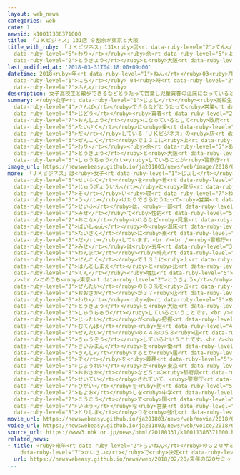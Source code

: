 ```yaml
---
layout: web_news
categories: web
cate: 1
newsid: k10011386371000
title: 「ＪＫビジネス」131店 ９割余が東京と大阪
title_with_ruby: 「ＪＫビジネス」131<ruby>店<rt data-ruby-level="2">てん</rt></ruby> ９<ruby>割<rt
  data-ruby-level="6">わり</rt></ruby><ruby>余<rt data-ruby-level="5">よ</rt></ruby>が<ruby>東京<rt
  data-ruby-level="2">とうきょう</rt></ruby>と<ruby>大阪<rt data-ruby-level="8">おおさか</rt></ruby>
last_modified_at: '2018-03-31T04:18:00+09:00'
datetime: 2018<ruby>年<rt data-ruby-level="1">ねん</rt></ruby>03<ruby>月<rt data-ruby-level="1">がつ</rt></ruby>31<ruby>日<rt
  data-ruby-level="1">にち</rt></ruby> 04<ruby>時<rt data-ruby-level="2">じ</rt></ruby>18<ruby>分<rt
  data-ruby-level="2">ふん</rt></ruby>
description: 女子高校生と散歩できるなどとうたって営業し児童買春の温床になっているとして政府が対策に乗り出している「ＪＫビジネス」の店は全国で１３１に上り、このうち９割余りが東京と大阪に集中していることが警察庁のまとめでわかりました。
summary: <ruby>女子<rt data-ruby-level="1">じょし</rt></ruby><ruby>高校生<rt data-ruby-level="2">こうこうせい</rt></ruby>と<ruby>散歩<rt
  data-ruby-level="4">さんぽ</rt></ruby>できるなどとうたって<ruby>営業<rt data-ruby-level="5">えいぎょう</rt></ruby>し<ruby>児童<rt
  data-ruby-level="4">じどう</rt></ruby><ruby>買春<rt data-ruby-level="2">ばいしゅん</rt></ruby>の<ruby>温床<rt
  data-ruby-level="7">おんしょう</rt></ruby>になっているとして<ruby>政府<rt data-ruby-level="5">せいふ</rt></ruby>が<ruby>対策<rt
  data-ruby-level="6">たいさく</rt></ruby>に<ruby>乗<rt data-ruby-level="3">の</rt></ruby>り<ruby>出<rt
  data-ruby-level="3">だ</rt></ruby>している「ＪＫビジネス」の<ruby>店<rt data-ruby-level="2">みせ</rt></ruby>は<ruby>全国<rt
  data-ruby-level="3">ぜんこく</rt></ruby>で１３１に<ruby>上<rt data-ruby-level="1">のぼ</rt></ruby>り、このうち９<ruby>割<rt
  data-ruby-level="6">わり</rt></ruby><ruby>余<rt data-ruby-level="5">あま</rt></ruby>りが<ruby>東京<rt
  data-ruby-level="2">とうきょう</rt></ruby>と<ruby>大阪<rt data-ruby-level="8">おおさか</rt></ruby>に<ruby>集中<rt
  data-ruby-level="3">しゅうちゅう</rt></ruby>していることが<ruby>警察庁<rt data-ruby-level="6">けいさつちょう</rt></ruby>のまとめでわかりました。
image_url: https://newswebeasy.github.io/ja201803/news/web/image/2018/03/31/K10011386371_1803310638_1803310644_01_03.jpg
more: 「ＪＫビジネス」は<ruby>女子<rt data-ruby-level="1">じょし</rt></ruby><ruby>高校生<rt data-ruby-level="2">こうこうせい</rt></ruby>の<ruby>制服<rt
  data-ruby-level="5">せいふく</rt></ruby>を<ruby>着<rt data-ruby-level="3">き</rt></ruby>た<ruby>従業員<rt
  data-ruby-level="6">じゅうぎょういん</rt></ruby>と<ruby>散歩<rt data-ruby-level="4">さんぽ</rt></ruby>や<ruby>添<rt
  data-ruby-level="7">そ</rt></ruby>い<ruby>寝<rt data-ruby-level="7">ね</rt></ruby>をしたり、マッサージを<ruby>受<rt
  data-ruby-level="3">う</rt></ruby>けたりできるとうたって<ruby>営業<rt data-ruby-level="5">えいぎょう</rt></ruby>し、<ruby>政府<rt
  data-ruby-level="5">せいふ</rt></ruby>は、<ruby>一部<rt data-ruby-level="3">いちぶ</rt></ruby>の<ruby>店<rt
  data-ruby-level="2">みせ</rt></ruby>で<ruby>性的<rt data-ruby-level="5">せいてき</rt></ruby>サービスが<ruby>行<rt
  data-ruby-level="2">おこな</rt></ruby>われるなど<ruby>児童<rt data-ruby-level="4">じどう</rt></ruby><ruby>買春<rt
  data-ruby-level="2">ばいしゅん</rt></ruby>の<ruby>温床<rt data-ruby-level="7">おんしょう</rt></ruby>になっているとして<ruby>対策<rt
  data-ruby-level="6">たいさく</rt></ruby>に<ruby>乗<rt data-ruby-level="3">の</rt></ruby>り<ruby>出<rt
  data-ruby-level="3">だ</rt></ruby>しています。<br /><br /><ruby>警察庁<rt data-ruby-level="6">けいさつちょう</rt></ruby>によりますと、「ＪＫビジネス」の<ruby>店<rt
  data-ruby-level="2">みせ</rt></ruby>は<ruby>去年<rt data-ruby-level="3">きょねん</rt></ruby>の<ruby>年末<rt
  data-ruby-level="4">ねんまつ</rt></ruby><ruby>時点<rt data-ruby-level="2">じてん</rt></ruby>で<ruby>全国<rt
  data-ruby-level="3">ぜんこく</rt></ruby>で１３１に<ruby>上<rt data-ruby-level="1">のぼ</rt></ruby>り、<ruby>半年前<rt
  data-ruby-level="2">はんとしまえ</rt></ruby>と<ruby>比<rt data-ruby-level="5">くら</rt></ruby>べて１７<ruby>店<rt
  data-ruby-level="2">てん</rt></ruby><ruby>増加<rt data-ruby-level="5">ぞうか</rt></ruby>したということです。<br
  /><br />このうち<ruby>東京<rt data-ruby-level="2">とうきょう</rt></ruby>が８３<ruby>店<rt data-ruby-level="2">てん</rt></ruby>と<ruby>全体<rt
  data-ruby-level="3">ぜんたい</rt></ruby>の６３％を<ruby>占<rt data-ruby-level="7">し</rt></ruby>めたほか、<ruby>大阪<rt
  data-ruby-level="8">おおさか</rt></ruby>が３７<ruby>店<rt data-ruby-level="2">てん</rt></ruby>で２８％と９<ruby>割<rt
  data-ruby-level="6">わり</rt></ruby><ruby>余<rt data-ruby-level="5">あま</rt></ruby>りが<ruby>東京<rt
  data-ruby-level="2">とうきょう</rt></ruby>と<ruby>大阪<rt data-ruby-level="8">おおさか</rt></ruby>に<ruby>集中<rt
  data-ruby-level="3">しゅうちゅう</rt></ruby>しているということです。<br /><br />また<ruby>経営<rt data-ruby-level="5">けいえい</rt></ruby><ruby>実態<rt
  data-ruby-level="5">じったい</rt></ruby>が<ruby>把握<rt data-ruby-level="7">はあく</rt></ruby>しにくいとされる「<ruby>無店舗<rt
  data-ruby-level="7">むてんぽ</rt></ruby><ruby>型<rt data-ruby-level="4">がた</rt></ruby>」が<ruby>全体<rt
  data-ruby-level="3">ぜんたい</rt></ruby>の４４％の５８<ruby>店<rt data-ruby-level="2">てん</rt></ruby>と<ruby>急増<rt
  data-ruby-level="5">きゅうぞう</rt></ruby>しているということです。<br /><br />「ＪＫビジネス」をめぐっては、１８<ruby>歳未満<rt
  data-ruby-level="7">さいみまん</rt></ruby>を<ruby>働<rt data-ruby-level="4">はたら</rt></ruby>かせることを<ruby>禁止<rt
  data-ruby-level="5">きんし</rt></ruby>するとか<ruby>届<rt data-ruby-level="6">とど</rt></ruby>け<ruby>出<rt
  data-ruby-level="6">で</rt></ruby>を<ruby>義務<rt data-ruby-level="5">ぎむ</rt></ruby>づけるといった<ruby>条例<rt
  data-ruby-level="5">じょうれい</rt></ruby>が<ruby>東京<rt data-ruby-level="2">とうきょう</rt></ruby>や<ruby>大阪<rt
  data-ruby-level="8">おおさか</rt></ruby>など５つの<ruby>都府県<rt data-ruby-level="4">とふけん</rt></ruby>で<ruby>制定<rt
  data-ruby-level="5">せいてい</rt></ruby>されていて、<ruby>警察庁<rt data-ruby-level="6">けいさつちょう</rt></ruby>は「<ruby>被害<rt
  data-ruby-level="7">ひがい</rt></ruby>を<ruby>防<rt data-ruby-level="5">ふせ</rt></ruby>ぐための<ruby>催<rt
  data-ruby-level="7">もよお</rt></ruby>しを<ruby>中学<rt data-ruby-level="1">ちゅうがく</rt></ruby>や<ruby>高校<rt
  data-ruby-level="2">こうこう</rt></ruby>で<ruby>開<rt data-ruby-level="3">ひら</rt></ruby>くとともに<ruby>違法<rt
  data-ruby-level="7">いほう</rt></ruby>な<ruby>営業<rt data-ruby-level="5">えいぎょう</rt></ruby>については<ruby>取締<rt
  data-ruby-level="8">とりしま</rt></ruby>りを<ruby>強化<rt data-ruby-level="3">きょうか</rt></ruby>していく」としています。
movie_url: https://newswebeasy.github.io/ja201803/news/web/movie/2018/03/31/k10011386371_201803310638_201803310644.mp4
voice_url: https://newswebeasy.github.io/ja201803/news/web/voice/2018/03/31/k10011386371_201803310638_201803310644.mp3
source_url: https://www3.nhk.or.jp/news/html/20180331/k10011386371000.html
related_news:
- title: <ruby>来年<rt data-ruby-level="2">らいねん</rt></ruby>のＧ２０サミット <ruby>大阪<rt data-ruby-level="8">おおさか</rt></ruby><ruby>開催<rt
    data-ruby-level="7">かいさい</rt></ruby>で<ruby>決定<rt data-ruby-level="3">けってい</rt></ruby>
  url: https://newswebeasy.github.io/news/web/2018/02/20/来年のG20サミット-大阪開催で決定
...
```

